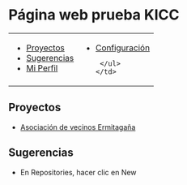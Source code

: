 # Página web prueba KICC

<table WIDTH="90%" UNITS="relative">
  <tr>
    <td VALIGN="BASELINE"><ul>
      <li><a HREF="#form">Proyectos</a></li>
      <li><a href="#radio">Sugerencias</a></li>
      <li><a href="#check">Mi Perfil</a></li>
    </ul>
    </td>
    <td VALIGN="BASELINE"><ul>
      <li><a href="#ventana">Configuración</a></li>
      
     </ul>
    </td>
  </tr>
</table>

## Proyectos
- [Asociación de vecinos Ermitagaña](https://www.pamplona.es/entidades/asociacion-de-vecinos-de-ermitagana)

## Sugerencias
- En Repositories, hacer clic en New


